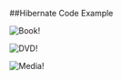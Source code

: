 ##Hibernate Code Example

![Book!](https://github.com/trekbaum/present/blob/master/orm/resourses/book.png "Book")

![DVD!](https://github.com/trekbaum/present/blob/master/orm/resourses/dvd.png "DVD")

![Media!](https://github.com/trekbaum/present/blob/master/orm/resourses/media.png "Media")

